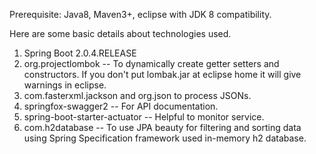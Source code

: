 Prerequisite: Java8, Maven3+, eclipse with JDK 8 compatibility.

Here are some basic details about technologies used.

1) Spring Boot 2.0.4.RELEASE
2) org.projectlombok -- To dynamically create getter setters and constructors. If you don't put lombak.jar at eclipse home it will give warnings in eclipse. 
3) com.fasterxml.jackson and org.json to process JSONs.
4) springfox-swagger2 -- For API documentation.
5) spring-boot-starter-actuator -- Helpful to monitor service.
6) com.h2database -- To use JPA beauty for filtering and sorting data using Spring Specification framework used in-memory h2 database.